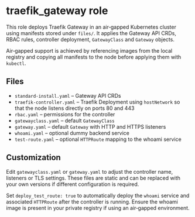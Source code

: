 # traefik_gateway role

This role deploys Traefik Gateway in an air‑gapped Kubernetes cluster using manifests stored under `files/`.
It applies the Gateway API CRDs, RBAC rules, controller deployment, `GatewayClass` and `Gateway` objects.

Air‑gapped support is achieved by referencing images from the local registry and copying all manifests to the node before applying them with `kubectl`.

## Files
- `standard-install.yaml` – Gateway API CRDs
- `traefik-controller.yaml` – Traefik Deployment using `hostNetwork` so that
  the node listens directly on ports 80 and 443
- `rbac.yaml` – permissions for the controller
- `gatewayclass.yaml` – default `GatewayClass`
- `gateway.yaml` – default `Gateway` with HTTP and HTTPS listeners
- `whoami.yaml` – optional dummy backend service
- `test-route.yaml` – optional `HTTPRoute` mapping to the whoami service

## Customization
Edit `gatewayclass.yaml` or `gateway.yaml` to adjust the controller name, listeners or TLS settings. These files are static and can be replaced with your own versions if different configuration is required.

Set `deploy_test_route: true` to automatically deploy the `whoami` service and associated `HTTPRoute` after the controller is running. Ensure the whoami image is present in your private registry if using an air‑gapped environment.
